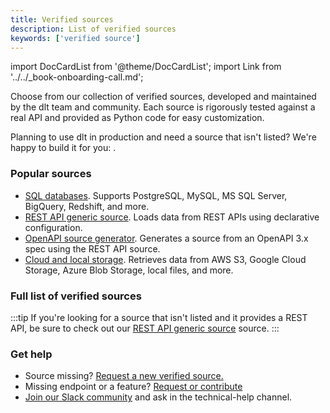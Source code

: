 ```yaml
---
title: Verified sources
description: List of verified sources
keywords: ['verified source']
---
```

import DocCardList from '@theme/DocCardList';
import Link from '../../_book-onboarding-call.md';

Choose from our collection of verified sources, developed and maintained by the dlt team and community. Each source is rigorously tested against a real API and provided as Python code for easy customization.

Planning to use dlt in production and need a source that isn't listed? We're happy to build it for you: <Link />.

### Popular sources

- [SQL databases](sql_database). Supports PostgreSQL, MySQL, MS SQL Server, BigQuery, Redshift, and more.
- [REST API generic source](rest_api). Loads data from REST APIs using declarative configuration.
- [OpenAPI source generator](openapi-generator). Generates a source from an OpenAPI 3.x spec using the REST API source.
- [Cloud and local storage](filesystem). Retrieves data from AWS S3, Google Cloud Storage, Azure Blob Storage, local files, and more.

### Full list of verified sources

<DocCardList />

:::tip
If you're looking for a source that isn't listed and it provides a REST API, be sure to check out our [REST API generic source](rest_api)
 source.
:::


### Get help

* Source missing? [Request a new verified source.](https://github.com/dlt-hub/verified-sources/issues/new?template=source-request.md)
* Missing endpoint or a feature? [Request or contribute](https://github.com/dlt-hub/verified-sources/issues/new?template=extend-a-source.md)
* [Join our Slack community](https://dlthub.com/community) and ask in the technical-help channel.
